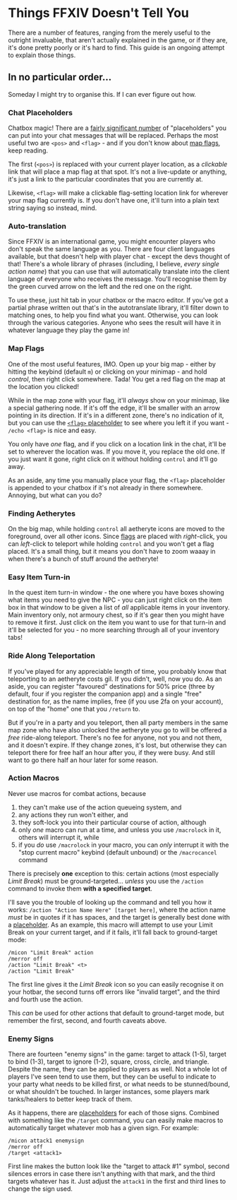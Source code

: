 # Things FFXIV Doesn't Tell You

There are a number of features, ranging from the merely useful to the outright invaluable, that aren't actually explained in the game, or if they are, it's done pretty poorly or it's hard to find. This guide is an ongoing attempt to explain those things.

## In no particular order...

Someday I might try to organise this. If I can ever figure out how.

### Chat Placeholders

Chatbox magic! There are a [fairly significant number](https://na.finalfantasyxiv.com/lodestone/playguide/db/text_command/placeholder/) of "placeholders" you can put into your chat messages that will be replaced. Perhaps the most useful two are `<pos>` and `<flag>` - and if you don't know about [map flags](#map-flags), keep reading.

The first (`<pos>`) is replaced with your current player location, as a _clickable_ link that will place a map flag at that spot. It's not a live-update or anything, it's just a link to the particular coordinates that you are currently at.

Likewise, `<flag>` will make a clickable flag-setting location link for wherever your map flag currently is. If you don't have one, it'll turn into a plain text string saying so instead, mind.

### Auto-translation

Since FFXIV is an international game, you might encounter players who don't speak the same language as you. There are four client languages available, but that doesn't help with player chat - except the devs thought of that! There's a whole library of phrases (including, I believe, _every single action name_) that you can use that will automatically translate into the client language of everyone who receives the message. You'll recognise them by the green curved arrow on the left and the red one on the right.

To use these, just hit tab in your chatbox or the macro editor. If you've got a partial phrase written out that's in the autotranslate library, it'll filter down to matching ones, to help you find what you want. Otherwise, you can look through the various categories. Anyone who sees the result will have it in whatever language they play the game in!

### Map Flags

One of the most useful features, IMO. Open up your big map - either by hitting the keybind (default `m`) or clicking on your minimap - and hold _control_, then right click somewhere. Tada! You get a red flag on the map at the location you clicked!

While in the map zone with your flag, it'll _always_ show on your minimap, like a special gathering node. If it's off the edge, it'll be smaller with an arrow pointing in its direction. If it's in a different zone, there's no indication of it, but you can use the [`<flag>` placeholder](#chat-placeholders) to see where you left it if you want - `/echo <flag>` is nice and easy.

You only have _one_ flag, and if you click on a location link in the chat, it'll be set to wherever the location was. If you move it, you replace the old one. If you just want it gone, right click on it without holding `control` and it'll go away.

As an aside, any time you manually place your flag, the `<flag>` placeholder is appended to your chatbox if it's not already in there somewhere. Annoying, but what can you do?

### Finding Aetherytes

On the big map, while holding `control` all aetheryte icons are moved to the foreground, over all other icons. Since [flags](#map-flags) are placed with _right_-click, you can _left_-click to teleport while holding `control` and you won't get a flag placed. It's a small thing, but it means you don't have to zoom waaay in when there's a bunch of stuff around the aetheryte!

### Easy Item Turn-in

In the quest item turn-in window - the one where you have boxes showing what items you need to give the NPC - you can just right click on the item box in that window to be given a list of _all_ applicable items in your inventory. Main inventory only, not armoury chest, so if it's gear then you might have to remove it first. Just click on the item you want to use for that turn-in and it'll be selected for you - no more searching through all of your inventory tabs!

### Ride Along Teleportation

If you've played for any appreciable length of time, you probably know that teleporting to an aetheryte costs gil. If you didn't, well, now you do. As an aside, you can register "favoured" destinations for 50% price (three by default, four if you register the companion app) and a single "free" destination for, as the name implies, free (if you use 2fa on your account), on top of the "home" one that you `/return` to.

But if you're in a party and you teleport, then all party members in the same map zone who have also unlocked the aetheryte you go to will be offered a _free_ ride-along teleport. There's no fee for anyone, not you and not them, and it doesn't expire. If they change zones, it's lost, but otherwise they can teleport there for free half an hour after you, if they were busy. And still want to go there half an hour later for some reason.

### Action Macros

Never use macros for combat actions, because

1. they can't make use of the action queueing system, and
2. any actions they run won't either, and
3. they soft-lock you into their particular course of action, although
4. only _one_ macro can run at a time, and unless you use `/macrolock` in it, others will interrupt it, while
5. if you _do_ use `/macrolock` in your macro, you can _only_ interrupt it with the "stop current macro" keybind (default unbound) or the `/macrocancel` command

There is precisely **one** exception to this: certain actions (most especially _Limit Break_) must be ground-targeted... _unless_ you use the `/action` command to invoke them **with a specified target**.

I'll save you the trouble of looking up the command and tell you how it works: `/action "Action Name Here" [target here]`, where the action name _must_ be in quotes if it has spaces, and the target is generally best done with a [placeholder](#chat-placeholders). As an example, this macro will attempt to use your Limit Break on your current target, and if it fails, it'll fall back to ground-target mode:

```
/micon "Limit Break" action
/merror off
/action "Limit Break" <t>
/action "Limit Break"
```

The first line gives it the _Limit Break_ icon so you can easily recognise it on your hotbar, the second turns off errors like "invalid target", and the third and fourth use the action.

This _can_ be used for other actions that default to ground-target mode, but remember the first, second, and fourth caveats above.

### Enemy Signs

There are fourteen "enemy signs" in the game: target to attack (1-5), target to bind (1-3), target to ignore (1-2), square, cross, circle, and triangle. Despite the name, they can be applied to players as well. Not a whole lot of players I've seen tend to use them, but they can be useful to indicate to your party what needs to be killed first, or what needs to be stunned/bound, or what shouldn't be touched. In larger instances, some players mark tanks/healers to better keep track of them.

As it happens, there are [placeholders](#chat-placeholders) for each of those signs. Combined with something like the `/target` command, you can easily make macros to automatically target whatever mob has a given sign. For example:

```
/micon attack1 enemysign
/merror off
/target <attack1>
```

First line makes the button look like the "target to attack #1" symbol, second silences errors in case there isn't anything with that mark, and the third targets whatever has it. Just adjust the `attack1` in the first and third lines to change the sign used.

